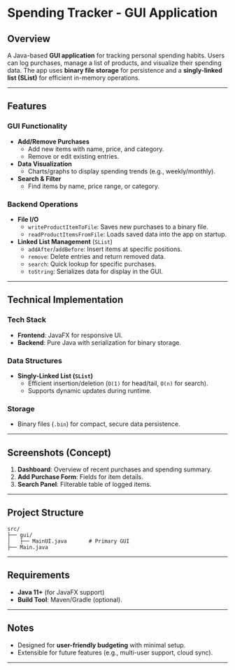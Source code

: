 # Spending Tracker - GUI Application  

## Overview  
A Java-based **GUI application** for tracking personal spending habits. Users can log purchases, manage a list of products, and visualize their spending data. The app uses **binary file storage** for persistence and a **singly-linked list (SList)** for efficient in-memory operations.  

---

## Features  
### **GUI Functionality**  
- **Add/Remove Purchases**  
  - Add new items with name, price, and category.  
  - Remove or edit existing entries.  
- **Data Visualization**  
  - Charts/graphs to display spending trends (e.g., weekly/monthly).  
- **Search & Filter**  
  - Find items by name, price range, or category.  

### **Backend Operations**  
- **File I/O**  
  - `writeProductItemToFile`: Saves new purchases to a binary file.  
  - `readProductItemsFromFile`: Loads saved data into the app on startup.  
- **Linked List Management** (`SList`)  
  - `addAfter`/`addBefore`: Insert items at specific positions.  
  - `remove`: Delete entries and return removed data.  
  - `search`: Quick lookup for specific purchases.  
  - `toString`: Serializes data for display in the GUI.  

---

## Technical Implementation  
### **Tech Stack**  
- **Frontend**: JavaFX for responsive UI.  
- **Backend**: Pure Java with serialization for binary storage.  

### **Data Structures**  
- **Singly-Linked List (`SList`)**  
  - Efficient insertion/deletion (`O(1)` for head/tail, `O(n)` for search).  
  - Supports dynamic updates during runtime.  

### **Storage**  
- Binary files (`.bin`) for compact, secure data persistence.  

---

## Screenshots (Concept)  
1. **Dashboard**: Overview of recent purchases and spending summary.  
2. **Add Purchase Form**: Fields for item details.  
3. **Search Panel**: Filterable table of logged items.  

---

## Project Structure
```
src/  
├── gui/  
│   ├── MainUI.java       # Primary GUI
├── Main.java
```  

---

## Requirements
- **Java 11+** (for JavaFX support)
- **Build Tool**: Maven/Gradle (optional).

---

## Notes
- Designed for **user-friendly budgeting** with minimal setup.
- Extensible for future features (e.g., multi-user support, cloud sync).

---
